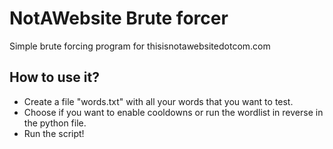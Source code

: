 # NotAWebsite Brute forcer
Simple brute forcing program for thisisnotawebsitedotcom.com

## How to use it?
- Create a file "words.txt" with all your words that you want to test.
- Choose if you want to enable cooldowns or run the wordlist in reverse in the python file.
- Run the script!
